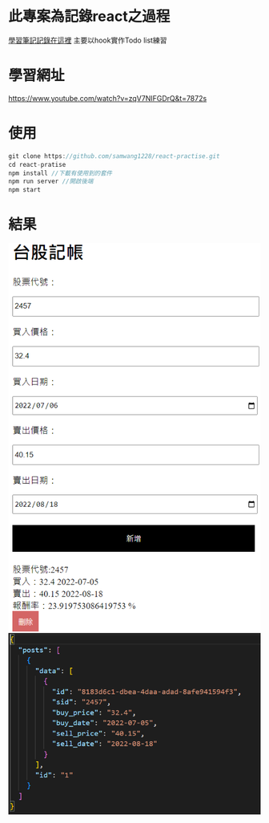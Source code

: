 # 此專案為記錄react之過程
[學習筆記記錄在這裡](筆記.md)
主要以hook實作Todo list練習

# 學習網址
https://www.youtube.com/watch?v=zqV7NIFGDrQ&t=7872s

# 使用
```js
git clone https://github.com/samwang1228/react-practise.git
cd react-pratise
npm install //下載有使用到的套件
npm run server //開啟後端
npm start 
```

# 結果
![](demo.jpg.png)
![](2457.png)